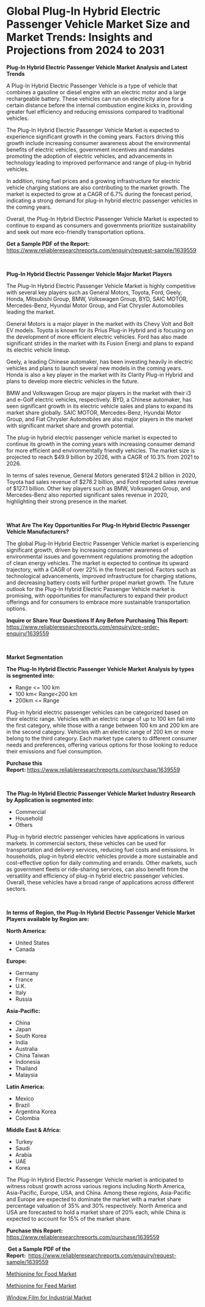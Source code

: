 <p><h1>Global Plug-In Hybrid Electric Passenger Vehicle Market Size and Market Trends: Insights and Projections from 2024 to 2031</h1></p><p><strong>Plug-In Hybrid Electric Passenger Vehicle Market Analysis and Latest Trends</strong></p>
<p><p>A Plug-In Hybrid Electric Passenger Vehicle is a type of vehicle that combines a gasoline or diesel engine with an electric motor and a large rechargeable battery. These vehicles can run on electricity alone for a certain distance before the internal combustion engine kicks in, providing greater fuel efficiency and reducing emissions compared to traditional vehicles.</p><p>The Plug-In Hybrid Electric Passenger Vehicle Market is expected to experience significant growth in the coming years. Factors driving this growth include increasing consumer awareness about the environmental benefits of electric vehicles, government incentives and mandates promoting the adoption of electric vehicles, and advancements in technology leading to improved performance and range of plug-in hybrid vehicles.</p><p>In addition, rising fuel prices and a growing infrastructure for electric vehicle charging stations are also contributing to the market growth. The market is expected to grow at a CAGR of 6.7% during the forecast period, indicating a strong demand for plug-in hybrid electric passenger vehicles in the coming years.</p><p>Overall, the Plug-In Hybrid Electric Passenger Vehicle Market is expected to continue to expand as consumers and governments prioritize sustainability and seek out more eco-friendly transportation options.</p></p>
<p><strong>Get a Sample PDF of the Report:&nbsp;</strong> <a href="https://www.reliableresearchreports.com/enquiry/request-sample/1639559">https://www.reliableresearchreports.com/enquiry/request-sample/1639559</a></p>
<p>&nbsp;</p>
<p><strong>Plug-In Hybrid Electric Passenger Vehicle Major Market Players</strong></p>
<p><p>The Plug-In Hybrid Electric Passenger Vehicle Market is highly competitive with several key players such as General Motors, Toyota, Ford, Geely, Honda, Mitsubishi Group, BMW, Volkswagen Group, BYD, SAIC MOTOR, Mercedes-Benz, Hyundai Motor Group, and Fiat Chrysler Automobiles leading the market. </p><p>General Motors is a major player in the market with its Chevy Volt and Bolt EV models. Toyota is known for its Prius Plug-in Hybrid and is focusing on the development of more efficient electric vehicles. Ford has also made significant strides in the market with its Fusion Energi and plans to expand its electric vehicle lineup.</p><p>Geely, a leading Chinese automaker, has been investing heavily in electric vehicles and plans to launch several new models in the coming years. Honda is also a key player in the market with its Clarity Plug-in Hybrid and plans to develop more electric vehicles in the future.</p><p>BMW and Volkswagen Group are major players in the market with their i3 and e-Golf electric vehicles, respectively. BYD, a Chinese automaker, has seen significant growth in its electric vehicle sales and plans to expand its market share globally. SAIC MOTOR, Mercedes-Benz, Hyundai Motor Group, and Fiat Chrysler Automobiles are also major players in the market with significant market share and growth potential.</p><p>The plug-in hybrid electric passenger vehicle market is expected to continue its growth in the coming years with increasing consumer demand for more efficient and environmentally friendly vehicles. The market size is projected to reach $49.9 billion by 2026, with a CAGR of 10.3% from 2021 to 2026.</p><p>In terms of sales revenue, General Motors generated $124.2 billion in 2020, Toyota had sales revenue of $278.2 billion, and Ford reported sales revenue of $127.1 billion. Other key players such as BMW, Volkswagen Group, and Mercedes-Benz also reported significant sales revenue in 2020, highlighting their strong presence in the market.</p></p>
<p>&nbsp;</p>
<p><strong>What Are The Key Opportunities For Plug-In Hybrid Electric Passenger Vehicle Manufacturers?</strong></p>
<p><p>The global Plug-In Hybrid Electric Passenger Vehicle market is experiencing significant growth, driven by increasing consumer awareness of environmental issues and government regulations promoting the adoption of clean energy vehicles. The market is expected to continue its upward trajectory, with a CAGR of over 22% in the forecast period. Factors such as technological advancements, improved infrastructure for charging stations, and decreasing battery costs will further propel market growth. The future outlook for the Plug-In Hybrid Electric Passenger Vehicle market is promising, with opportunities for manufacturers to expand their product offerings and for consumers to embrace more sustainable transportation options.</p></p>
<p><strong>Inquire or Share Your Questions If Any Before Purchasing This Report:</strong> <a href="https://www.reliableresearchreports.com/enquiry/pre-order-enquiry/1639559">https://www.reliableresearchreports.com/enquiry/pre-order-enquiry/1639559</a></p>
<p>&nbsp;</p>
<p><strong>Market Segmentation</strong></p>
<p><strong>The Plug-In Hybrid Electric Passenger Vehicle Market Analysis by types is segmented into:</strong></p>
<p><ul><li>Range <= 100 km</li><li>100 km< Range<200 km</li><li>200km <= Range</li></ul></p>
<p><p>Plug-in hybrid electric passenger vehicles can be categorized based on their electric range. Vehicles with an electric range of up to 100 km fall into the first category, while those with a range between 100 km and 200 km are in the second category. Vehicles with an electric range of 200 km or more belong to the third category. Each market type caters to different consumer needs and preferences, offering various options for those looking to reduce their emissions and fuel consumption.</p></p>
<p><strong>Purchase this Report:&nbsp;</strong><a href="https://www.reliableresearchreports.com/purchase/1639559">https://www.reliableresearchreports.com/purchase/1639559</a></p>
<p>&nbsp;</p>
<p><strong>The Plug-In Hybrid Electric Passenger Vehicle Market Industry Research by Application is segmented into:</strong></p>
<p><ul><li>Commercial</li><li>Household</li><li>Others</li></ul></p>
<p><p>Plug-in hybrid electric passenger vehicles have applications in various markets. In commercial sectors, these vehicles can be used for transportation and delivery services, reducing fuel costs and emissions. In households, plug-in hybrid electric vehicles provide a more sustainable and cost-effective option for daily commuting and errands. Other markets, such as government fleets or ride-sharing services, can also benefit from the versatility and efficiency of plug-in hybrid electric passenger vehicles. Overall, these vehicles have a broad range of applications across different sectors.</p></p>
<p>&nbsp;</p>
<p><strong>In terms of Region, the Plug-In Hybrid Electric Passenger Vehicle Market Players available by Region are:</strong></p>
<p>
    <p> <strong> North America: </strong>
        <ul>
            <li>United States</li>
            <li>Canada</li>
        </ul>
        </p> 
    <p> <strong> Europe: </strong>
        <ul>
            <li>Germany</li>
            <li>France</li>
            <li>U.K.</li>
            <li>Italy</li>
            <li>Russia</li>
        </ul>
        </p> 
    <p> <strong> Asia-Pacific: </strong>
        <ul>
            <li>China</li>
            <li>Japan</li>
            <li>South Korea</li>
            <li>India</li>
            <li>Australia</li>
            <li>China Taiwan</li>
            <li>Indonesia</li>
            <li>Thailand</li>
            <li>Malaysia</li>
        </ul>
        </p> 
    <p> <strong> Latin America: </strong>
        <ul>
            <li>Mexico</li>
            <li>Brazil</li>
            <li>Argentina Korea</li>
            <li>Colombia</li>
        </ul>
        </p> 
    <p> <strong> Middle East & Africa: </strong>
        <ul>
            <li>Turkey</li>
            <li>Saudi</li>
            <li>Arabia</li>
            <li>UAE</li>
            <li>Korea</li>
        </ul>
    </p>
    </p>
<p><p>The Plug-In Hybrid Electric Passenger Vehicle market is anticipated to witness robust growth across various regions including North America, Asia-Pacific, Europe, USA, and China. Among these regions, Asia-Pacific and Europe are expected to dominate the market with a market share percentage valuation of 35% and 30% respectively. North America and USA are forecasted to hold a market share of 20% each, while China is expected to account for 15% of the market share.</p></p>
<p><strong>Purchase this Report: </strong><a href="https://www.reliableresearchreports.com/purchase/1639559">https://www.reliableresearchreports.com/purchase/1639559</a></p>
<p>&nbsp;<strong>Get a Sample PDF of the Report:&nbsp;&nbsp;</strong><a href="https://www.reliableresearchreports.com/enquiry/request-sample/1639559">https://www.reliableresearchreports.com/enquiry/request-sample/1639559</a></p>
<p><strong></strong></p>
<p><p><a href="https://view.publitas.com/reportprime-1/global-methionine-for-food-market-by-types-applications-and-major-players-with-regional-growth-rate-analysis-and-development-situation-from-2023-to-2030/">Methionine for Food Market</a></p><p><a href="https://view.publitas.com/reportprime-1/methionine-for-feed-market-size-furnishes-valuable-information-encompassing-market-share-market-trends-and-projections-spanning-from-2023-to-2030/">Methionine for Feed Market</a></p><p><a href="https://view.publitas.com/reportprime-1/global-window-film-for-industrial-market-size-and-market-trends-insights-and-projections-from-2023-to-2030/">Window Film for Industrial Market</a></p></p>